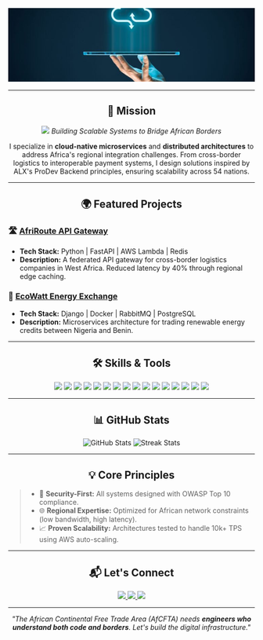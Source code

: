 <!-- Header Section -->
<div align="center">
  <img src="./assets/Architect.jpeg" alt="Software & Infrastructure Solutions Architect" style="width:600px; height:150px; object-fit:cover;" />
</div>

---

<!-- Mission Statement -->
<div align="center">
  <h2>🚀 Mission</h2>
  <p>
    <img src="https://img.icons8.com/3d-fluency/30/globe.png" width="25" />
    <em>Building Scalable Systems to Bridge African Borders</em>
  </p>
  <p>
    I specialize in <strong>cloud-native microservices</strong> and <strong>distributed architectures</strong> to address Africa's regional integration challenges. From cross-border logistics to interoperable payment systems, I design solutions inspired by ALX's ProDev Backend principles, ensuring scalability across 54 nations.
  </p>
</div>

---

<!-- Projects Showcase -->
<h2 align="center">🌍 Featured Projects</h2>
<div align="left">
  <!-- Project 1 -->
  <h3>🛣️ <u>AfriRoute API Gateway</u></h3>
  <ul>
    <li><strong>Tech Stack:</strong> Python | FastAPI | AWS Lambda | Redis</li>
    <li><strong>Description:</strong> A federated API gateway for cross-border logistics companies in West Africa. Reduced latency by 40% through regional edge caching.</li>
  </ul>

  <!-- Project 2 -->
  <h3>💸 <u>EcoWatt Energy Exchange</u></h3>
  <ul>
    <li><strong>Tech Stack:</strong> Django | Docker | RabbitMQ | PostgreSQL</li>
    <li><strong>Description:</strong> Microservices architecture for trading renewable energy credits between Nigeria and Benin.</li>
  </ul>
</div>

---

<!-- Skills and Tools -->
<h2 align="center">🛠️ Skills & Tools</h2>
<div align="center">
  <img src="https://img.shields.io/badge/Python-3776AB?style=for-the-badge&logo=python&logoColor=white" />
  <img src="https://img.shields.io/badge/Django-092E20?style=for-the-badge&logo=django&logoColor=white" />
  <img src="https://img.shields.io/badge/REST%20API-02569B?style=for-the-badge&logo=api&logoColor=white" />
  <img src="https://img.shields.io/badge/MySQL-4479A1?style=for-the-badge&logo=mysql&logoColor=white" />
  <img src="https://img.shields.io/badge/PostgreSQL-4169E1?style=for-the-badge&logo=postgresql&logoColor=white" />
  <img src="https://img.shields.io/badge/JavaScript-F7DF1E?style=for-the-badge&logo=javascript&logoColor=black" />
  <img src="https://img.shields.io/badge/Next.js-000000?style=for-the-badge&logo=next.js&logoColor=white" />
  <img src="https://img.shields.io/badge/Docker-2496ED?style=for-the-badge&logo=docker&logoColor=white" />
  <img src="https://img.shields.io/badge/Kubernetes-326CE5?style=for-the-badge&logo=kubernetes&logoColor=white" />
  <img src="https://img.shields.io/badge/AWS-232F3E?style=for-the-badge&logo=amazon-aws&logoColor=white" />
  <img src="https://img.shields.io/badge/FastAPI-009688?style=for-the-badge&logo=fastapi&logoColor=white" />
  <img src="https://img.shields.io/badge/RabbitMQ-FF6600?style=for-the-badge&logo=rabbitmq&logoColor=white" />
  <img src="https://img.shields.io/badge/CI%2FCD-4285F4?style=for-the-badge&logo=google-cloud&logoColor=white" />
  <img src="https://img.shields.io/badge/GitHub%20Actions-2088FF?style=for-the-badge&logo=github-actions&logoColor=white" />
  <img src="https://img.shields.io/badge/Terraform-623CE4?style=for-the-badge&logo=terraform&logoColor=white" />
  <img src="https://img.shields.io/badge/Redis-DC382D?style=for-the-badge&logo=redis&logoColor=white" />
</div>

---

<!-- GitHub Stats -->
<h2 align="center">📊 GitHub Stats</h2>
<div align="center">
  <img src="https://github-readme-stats.vercel.app/api?username=jomojay&show_icons=true&theme=vision-friendly-dark&hide_border=true" alt="GitHub Stats" width="45%" />
  <img src="https://github-readme-streak-stats.herokuapp.com/?user=jomojay&theme=vision-friendly-dark&hide_border=true" alt="Streak Stats" width="45%" />
</div>

---

<!-- Core Principles -->
<h2 align="center">💡 Core Principles</h2>
<blockquote>
  <ul>
    <li>🔐 <strong>Security-First:</strong> All systems designed with OWASP Top 10 compliance.</li>
    <li>🌐 <strong>Regional Expertise:</strong> Optimized for African network constraints (low bandwidth, high latency).</li>
    <li>📈 <strong>Proven Scalability:</strong> Architectures tested to handle 10k+ TPS using AWS auto-scaling.</li>
  </ul>
</blockquote>

---

<!-- Contact Section -->
<h2 align="center">📬 Let's Connect</h2>
<div align="center">
  <a href="https://www.linkedin.com/in/jamiu-shomoye/">
    <img src="https://img.shields.io/badge/LinkedIn-0077B5?style=for-the-badge&logo=linkedin&logoColor=white" />
  </a>
  <a href="mailto:djdrjay001@gmail.com">
    <img src="https://img.shields.io/badge/Email-D14836?style=for-the-badge&logo=gmail&logoColor=white" />
  </a>
  <a href="https://calendly.com/your-calendly">
    <img src="https://img.shields.io/badge/Book_Call-008080?style=for-the-badge&logo=google-meet&logoColor=white" />
  </a>
</div>

---

<!-- Closing Quote -->
<p align="center">
  <em>"The African Continental Free Trade Area (AfCFTA) needs <strong>engineers who understand both code and borders</strong>. Let's build the digital infrastructure."</em>
</p>
